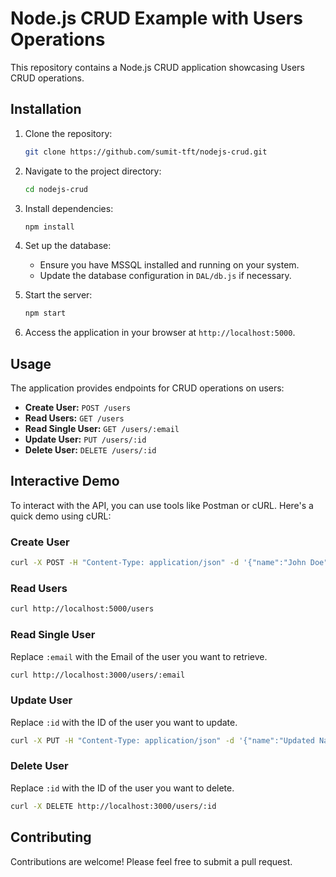 # Node.js CRUD Example with Users Operations

This repository contains a Node.js CRUD application showcasing Users CRUD operations.

## Installation

1. Clone the repository:
   ```bash
   git clone https://github.com/sumit-tft/nodejs-crud.git
   ```

2. Navigate to the project directory:
   ```bash
   cd nodejs-crud
   ```

3. Install dependencies:
   ```bash
   npm install
   ```

4. Set up the database:
   - Ensure you have MSSQL installed and running on your system.
   - Update the database configuration in `DAL/db.js` if necessary.

5. Start the server:
   ```bash
   npm start
   ```

6. Access the application in your browser at `http://localhost:5000`.

## Usage

The application provides endpoints for CRUD operations on users:

- **Create User:** `POST /users`
- **Read Users:** `GET /users`
- **Read Single User:** `GET /users/:email`
- **Update User:** `PUT /users/:id`
- **Delete User:** `DELETE /users/:id`

## Interactive Demo

To interact with the API, you can use tools like Postman or cURL. Here's a quick demo using cURL:

### Create User

```bash
curl -X POST -H "Content-Type: application/json" -d '{"name":"John Doe","email":"john@example.com"}' http://localhost:5000/users
```

### Read Users

```bash
curl http://localhost:5000/users
```

### Read Single User

Replace `:email` with the Email of the user you want to retrieve.

```bash
curl http://localhost:3000/users/:email
```

### Update User

Replace `:id` with the ID of the user you want to update.

```bash
curl -X PUT -H "Content-Type: application/json" -d '{"name":"Updated Name","email":"updated@example.com"}' http://localhost:3000/users/:id
```

### Delete User

Replace `:id` with the ID of the user you want to delete.

```bash
curl -X DELETE http://localhost:3000/users/:id
```

## Contributing

Contributions are welcome! Please feel free to submit a pull request.
